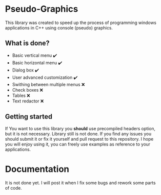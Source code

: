 # Pseudo-Graphics
This library was created to speed up the process of programming windows applications in C++ using console (pseudo) graphics.

## What is done?
  * Basic vertical menu ✔️
  * Basic horizontal menu ✔️
  * Dialog box ✔️
  * User advanced customization ✔️
  * Swithing between multiple menus ❌
  * Check boxes ❌
  * Tables ❌
  * Text redactor ❌

## Getting started
If You want to use this library you **should** use precompiled headers option, but it is not necessary.
Library still is not done. If you find any issues you should submit it or fix it yourself and pull request to this repository.
I hope you will enjoy using it, you can freely use examples as reference to your applications.

# Documentation
It is not done yet. I will post it when I fix some bugs and rework some parts of code. 
